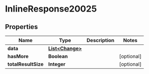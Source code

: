 
# InlineResponse20025

## Properties
Name | Type | Description | Notes
------------ | ------------- | ------------- | -------------
**data** | [**List&lt;Change&gt;**](Change.md) |  | 
**hasMore** | **Boolean** |  |  [optional]
**totalResultSize** | **Integer** |  |  [optional]



